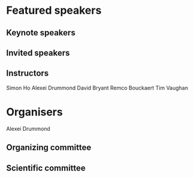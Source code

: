 # Featured speakers

## Keynote speakers


## Invited speakers


## Instructors
Simon Ho
Alexei Drummond
David Bryant
Remco Bouckaert
Tim Vaughan

# Organisers
Alexei Drummond

## Organizing committee


## Scientific committee
